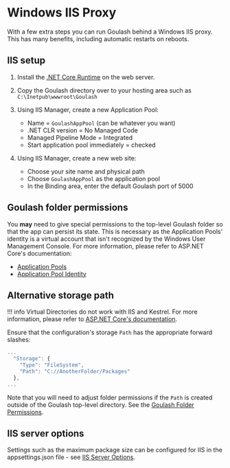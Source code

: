 # Windows IIS Proxy

With a few extra steps you can run Goulash behind a Windows IIS proxy. This has many benefits, including automatic restarts on reboots.

## IIS setup

1. Install the [.NET Core Runtime](https://dotnet.microsoft.com/download) on the web server.
1. Copy the Goulash directory over to your hosting area such as `C:\Inetpub\wwwroot\Goulash`
1. Using IIS Manager, create a new Application Pool:

    - Name = `GoulashAppPool` (can be whatever you want)
    - .NET CLR version = No Managed Code
    - Managed Pipeline Mode = Integrated
    - Start application pool immediately = checked

1. Using IIS Manager, create a new web site:
    - Choose your site name and physical path
    - Choose `GoulashAppPool` as the application pool
    - In the Binding area, enter the default Goulash port of 5000

## Goulash folder permissions

You **may** need to give special permissions to the top-level Goulash folder so that the app can persist its state. This is necessary as the Application Pools' identity is a virtual account that isn't recognized by the Windows User Management Console. For more information, please refer to ASP.NET Core's documentation:

* [Application Pools](https://docs.microsoft.com/en-us/aspnet/core/host-and-deploy/iis/?view=aspnetcore-2.2#application-pools)
* [Application Pool Identity](https://docs.microsoft.com/en-us/aspnet/core/host-and-deploy/iis/?view=aspnetcore-2.2#application-pool-identity)

## Alternative storage path

!!! info
    Virtual Directories do not work with IIS and Kestrel. For more information, please refer to [ASP.NET Core's documentation](https://docs.microsoft.com/en-us/aspnet/core/host-and-deploy/iis/?view=aspnetcore-2.2#virtual-directories).

Ensure that the configuration's storage `Path` has the appropriate forward slashes:

```javascript
...
  "Storage": {
    "Type": "FileSystem",
    "Path": "C://AnotherFolder/Packages"
  },
...
```

Note that you will need to adjust folder permissions if the `Path` is created outside of the Goulash top-level directory. See the [Goulash Folder Permissions](#baget-folder-permissions).


## IIS server options

Settings such as the maximum package size can be configured for IIS in the appsettings.json file - see [IIS Server Options](../configuration.md#iis-server-options).